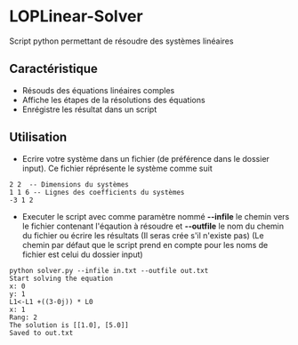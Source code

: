 LOPLinear-Solver
============

Script python permettant de résoudre des systèmes linéaires 



## Caractéristique
- Résouds des équations linéaires comples
- Affiche les étapes de la résolutions des équations
- Enrégistre les résultat dans un script


## Utilisation
- Ecrire votre système dans un fichier (de préférence dans le dossier input). Ce fichier réprésente le système comme suit
```
2 2  -- Dimensions du systèmes
1 1 6 -- Lignes des coefficients du systèmes
-3 1 2
```
- Executer le script avec comme paramètre nommé **--infile** le chemin vers le fichier contenant l'éqaution à résoudre et **--outfile** le nom du chemin du fichier ou écrire les résultats (Il seras crée s'il n'existe pas) (Le chemin par défaut que le script prend en compte pour les noms de fichier est celui du dossier input)
```
python solver.py --infile in.txt --outfile out.txt
Start solving the equation
x: 0
y: 1
L1<-L1 +((3-0j)) * L0
x: 1
Rang: 2
The solution is [[1.0], [5.0]]
Saved to out.txt
```



